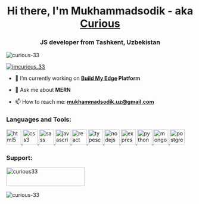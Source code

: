 <h1 align="center">Hi there, I'm Mukhammadsodik - aka <a href="https://t.me/curious_33">Curious</a> </h1>
<h3 align="center">JS developer from Tashkent, Uzbekistan</h3>
<p align="left"><img src="https://komarev.com/ghpvc/?username=curious-33&label=Profile%20views&color=0e75b6&style=flat" alt="curious-33" /></p>
<p align="left">  <a href="https://twitter.com/imcurious_33" target="_blank"><img src="https://img.shields.io/twitter/follow/imcurious_33?logo=twitter&style=for-the-badge" alt="imcurious_33" /></a> </p>

- 🔭 I’m currently working on **<a href="https://www.buildmyedge.com/" target="_blank">Build My Edge</a> Platform**

- 💬 Ask me about **MERN**

- 📫 How to reach me: **mukhammadsodik.uz@gmail.com**

<h3 align="left">Languages and Tools:</h3>
<p align="left"> <a href="https://www.w3.org/html/" target="_blank" rel="noreferrer"> <img src="https://cdn.jsdelivr.net/gh/devicons/devicon@latest/icons/html5/html5-plain-wordmark.svg" alt="html5" width="40" height="40"/> </a> <a href="https://www.w3schools.com/css/" target="_blank" rel="noreferrer"> <img src="https://cdn.jsdelivr.net/gh/devicons/devicon@latest/icons/css3/css3-plain-wordmark.svg" alt="css3" width="40" height="40"/> </a> <a href="https://sass-lang.com" target="_blank" rel="noreferrer"> <img src="https://cdn.jsdelivr.net/gh/devicons/devicon@latest/icons/sass/sass-original.svg" alt="sass" width="40" height="40"/> </a> <a href="https://developer.mozilla.org/en-US/docs/Web/JavaScript" target="_blank" rel="noreferrer"> <img src="https://cdn.jsdelivr.net/gh/devicons/devicon@latest/icons/javascript/javascript-plain.svg" alt="javascript" width="40" height="40"/> </a> <a href="https://reactjs.org/" target="_blank" rel="noreferrer"> <img src="https://cdn.jsdelivr.net/gh/devicons/devicon@latest/icons/react/react-original-wordmark.svg" alt="react" width="40" height="40"/> </a> <a href="https://www.typescriptlang.org/" target="_blank" rel="noreferrer"> <img src="https://cdn.jsdelivr.net/gh/devicons/devicon@latest/icons/typescript/typescript-plain.svg" alt="typescript" width="40" height="40"/> </a> <a href="https://nodejs.org" target="_blank" rel="noreferrer"> <img src="https://cdn.jsdelivr.net/gh/devicons/devicon@latest/icons/nodejs/nodejs-plain-wordmark.svg" alt="nodejs" width="40" height="40"/> </a> <a href="https://expressjs.com" target="_blank" rel="noreferrer"> <img src="https://cdn.jsdelivr.net/gh/devicons/devicon@latest/icons/express/express-original-wordmark.svg" alt="express" width="40" height="40"/> </a> <a href="https://www.python.org" target="_blank" rel="noreferrer"> <img src="https://cdn.jsdelivr.net/gh/devicons/devicon@latest/icons/python/python-original.svg" alt="python" width="40" height="40"/> </a><a href="https://www.mongodb.com/" target="_blank" rel="noreferrer"> <img src="https://cdn.jsdelivr.net/gh/devicons/devicon@latest/icons/mongodb/mongodb-plain-wordmark.svg" alt="mongodb" width="40" height="40"/> </a> <a href="https://www.postgresql.org" target="_blank" rel="noreferrer"> <img src="https://cdn.jsdelivr.net/gh/devicons/devicon@latest/icons/postgresql/postgresql-plain-wordmark.svg" alt="postgresql" width="40" height="40"/> </a> </p>

<h3 align="left">Support:</h3>
<p><a href="https://www.buymeacoffee.com/curious33"> <img align="left" src="https://cdn.buymeacoffee.com/buttons/v2/default-yellow.png" height="50" width="210" alt="curious33" /></a></p><br><br><br>

<div style="display: flex, align-items: center, justify-content: center">
  <p><img align="left" src="https://github-readme-stats.vercel.app/api/top-langs?username=curious-33&show_icons=true&locale=en&layout=compact" alt="curious-33" /></p>
</div>
